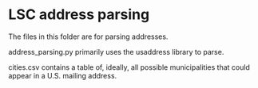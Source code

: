 # LSC address parsing
The files in this folder are for parsing addresses.

address_parsing.py primarily uses the usaddress library to parse.

cities.csv contains a table of, ideally, all possible municipalities that could appear in a U.S. mailing address.
